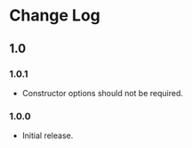# Change Log

## 1.0

### 1.0.1
  * Constructor options should not be required.

### 1.0.0
  * Initial release.
